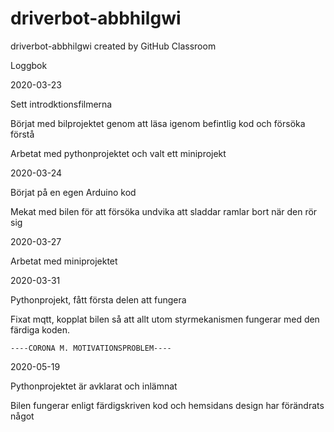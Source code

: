 # driverbot-abbhilgwi
driverbot-abbhilgwi created by GitHub Classroom

Loggbok

2020-03-23

  Sett introdktionsfilmerna
  
  Börjat med bilprojektet genom att läsa igenom befintlig kod och försöka förstå
  
  Arbetat med pythonprojektet och valt ett miniprojekt
  
2020-03-24

  Börjat på en egen Arduino kod
  
  Mekat med bilen för att försöka undvika att sladdar ramlar bort när den rör sig
  
2020-03-27
  
  Arbetat med miniprojektet
  
2020-03-31

  Pythonprojekt, fått första delen att fungera
  
  Fixat mqtt, kopplat bilen så att allt utom styrmekanismen fungerar med den färdiga koden. 
  
    ----CORONA M. MOTIVATIONSPROBLEM----
  
2020-05-19

  Pythonprojektet är avklarat och inlämnat
  
  Bilen fungerar enligt färdigskriven kod och hemsidans design har förändrats något
